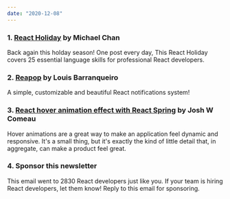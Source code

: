 ```yaml
---
date: "2020-12-08"
---
```


### 1. [React Holiday](https://react.holiday) by Michael Chan

Back again this holday season! One post every day, This React Holiday covers 25 essential language skills for professional React developers.

### 2. [Reapop](https://github.com/LouisBarranqueiro/reapop) by Louis Barranqueiro

A simple, customizable and beautiful React notifications system!

### 3. [React hover animation effect with React Spring](https://www.joshwcomeau.com/react/boop/) by Josh W Comeau

Hover animations are a great way to make an application feel dynamic and responsive. It's a small thing, but it's exactly the kind of little detail that, in aggregate, can make a product feel great.

### 4. Sponsor this newsletter

This email went to 2830 React developers just like you. If your team is hiring React developers, let them know! Reply to this email for sponsoring.
